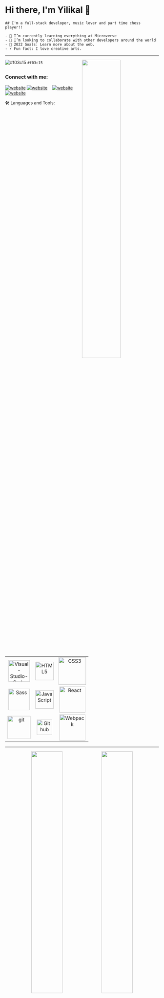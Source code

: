 # Hi there, I'm Yilikal 👋 
```
## I'm a full-stack developer, music lover and part time chess player!!

- 🌱 I’m currently learning everything at Microverse
- 👯 I’m looking to collaborate with other developers around the world
- 🥅 2022 Goals: Learn more about the web.
- ⚡ Fun fact: I love creative arts.

```
---
 ![#f03c15](https://via.placeholder.com/15/f03c15/000000?text=+) `#f03c15`
<img align="right" width="50%" src="https://user-images.githubusercontent.com/93576145/165983520-9e9bde5d-c4d8-481d-a412-7f0aea0a1cec.gif">
<h2 align="center">

### Connect with me:
[![website](./img/twitter-light.svg)](https://twitter.com/twitterhandle#gh-light-mode-only)
[![website](./img/twitter-dark.svg)](https://twitter.com/twitterhandle#gh-dark-mode-only)
&nbsp;&nbsp;
[![website](./img/linkedin-light.svg)](https://linkedin.com/in/linkedinhandle/#gh-light-mode-only)
[![website](./img/linkedin-dark.svg)](https://linkedin.com/in/linkedinhandle/#gh-dark-mode-only)


🛠️ Languages and Tools:
<table align="center">
    <tr>
        <td align="center"><img alt="Visual-Studio-Code" width="70px" src="https://cdn.jsdelivr.net/gh/devicons/devicon/icons/vscode/vscode-original.svg"/></td>
        <td align="center"><img alt="HTML5" width="60px" src="https://cdn.jsdelivr.net/gh/devicons/devicon/icons/html5/html5-original.svg"/></td>
        <td align="center"><img alt="CSS3" width="90px" src="https://cdn.jsdelivr.net/gh/devicons/devicon/icons/css3/css3-original.svg"/></td>
    </tr>
    <tr>
        <td align="center"><img alt="Sass" width="70px" src="https://cdn.jsdelivr.net/gh/devicons/devicon/icons/sass/sass-original.svg"/></td>
        <td align="center"><img alt="JavaScript" width="60px" src="https://cdn.jsdelivr.net/gh/devicons/devicon/icons/javascript/javascript-original.svg"/></td>
        <td align="center"><img alt="React" width="85px" src="https://cdn.jsdelivr.net/gh/devicons/devicon/icons/react/react-original.svg"></td>
    </tr>
    <tr>
      <td align="center"><img alt="git" width="75px" src="https://cdn.jsdelivr.net/gh/devicons/devicon/icons/git/git-original.svg"/></td>
      <td align="center"><img alt="Github" width="50px" src="https://user-images.githubusercontent.com/3369400/139447912-e0f43f33-6d9f-45f8-be46-2df5bbc91289.png"/></td>
      <td align="center"><img alt="Webpack" width="85px" src="https://cdn.jsdelivr.net/gh/devicons/devicon/icons/webpack/webpack-original.svg"/></td>
    </tr>
</table>

---
<div align="center">
  <img width="45%" src="https://github-readme-stats-eight-theta.vercel.app/api?username=Yilikal250&show_icons=true&theme=radical"/>
  <img width="45%" src="https://github-readme-stats.vercel.app/api/top-langs/?username=Yilikal250&show_icons=true&theme=radical&layout=compact"/>
</div>

---

Current Projects

<a href="https://yilikal250.github.io/Portfolio/">
  <img align="center" src="https://github-readme-stats.vercel.app/api/pin/?username=Yilikal250&repo=To-Do-List" />
</a>
<a href=" https://yilikal250.github.io/House-Expo/">
  <img align="center" src="https://github-readme-stats.vercel.app/api/pin/?username=Yilikal250&repo=awesome-books-modules" />
</a>
<a href=https://yilikal250.github.io/webpack-demo/>
  <img align="center" src="https://github-readme-stats.vercel.app/api/pin/?username=Yilikal250&repo=grand-auction" />
</a>
